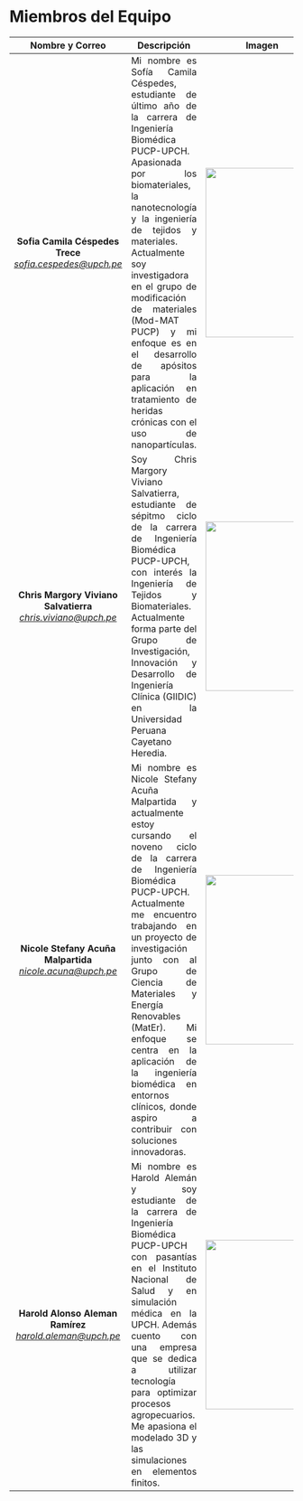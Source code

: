 # Miembros del Equipo

<div align="center">
   
|  **Nombre y Correo** | **Descripción** | **Imagen** |
|:------------:|:---------------:|:------------:|
| **Sofia Camila Céspedes Trece** *sofia.cespedes@upch.pe* | <div align="justify"> Mi nombre es Sofía Camila Céspedes, estudiante de último año de la carrera de Ingeniería Biomédica PUCP-UPCH. Apasionada por los biomateriales, la nanotecnología y la ingeniería de tejidos y materiales. Actualmente soy investigadora en el grupo de modificación de materiales (Mod-MAT PUCP) y mi enfoque es en el desarrollo de apósitos para la aplicación en tratamiento de heridas crónicas con el uso de nanopartículas. </div> | <image width="200" height="300" src="https://github.com/sofiacespedes22/ISB_2024_G8/assets/164541825/c1777d5e-c6a9-44af-9c63-50191a33c99d"> | 
 | **Chris Margory Viviano Salvatierra** *chris.viviano@upch.pe* | <div align="justify"> Soy Chris Margory Viviano Salvatierra, estudiante de sépitmo ciclo de la carrera de Ingeniería Biomédica PUCP-UPCH, con interés la Ingeniería de Tejidos y Biomateriales. Actualmente forma parte del Grupo de Investigación, Innovación y Desarrollo de Ingeniería Clínica (GIIDIC) en la Universidad Peruana Cayetano Heredia. </div> | <image width="200" height="300" src ="https://github.com/sofiacespedes22/ISB_2024_G8/assets/164541825/2e35eae2-2687-4834-ad24-e1687f64e66e"> 
| **Nicole Stefany Acuña Malpartida** *nicole.acuna@upch.pe* | <div align="justify"> Mi nombre es Nicole Stefany Acuña Malpartida y actualmente estoy cursando el noveno ciclo de la carrera de Ingeniería Biomédica PUCP-UPCH. Actualmente me encuentro trabajando en un proyecto de investigación junto con al Grupo de Ciencia de Materiales y Energía Renovables (MatEr). Mi enfoque se centra en la aplicación de la ingeniería biomédica en entornos clínicos, donde aspiro a contribuir con soluciones innovadoras. </div> | <image width="200" height="300" src="https://github.com/sofiacespedes22/ISB_2024_G8/assets/164541825/d8213425-cc5d-4177-a49a-a034dad09d43"> |
| **Harold Alonso Aleman Ramírez** *harold.aleman@upch.pe* | <div align="justify"> Mi nombre es Harold Alemán y soy estudiante de la carrera de Ingeniería Biomédica PUCP-UPCH con pasantías en el Instituto Nacional de Salud y en simulación médica en la UPCH. Además cuento con una empresa que se dedica a utilizar tecnología para optimizar procesos agropecuarios. Me apasiona el modelado 3D y las simulaciones en elementos finitos. </div>| <image width="200" height="300" src="https://github.com/sofiacespedes22/ISB_2024_G8/assets/164541825/991fdbfd-2dc6-4fe9-be24-f5403c0b02b7"> |

